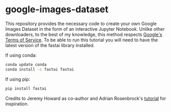 # google-images-dataset
This repository provides the necessary code to create your own Google Images Dataset in the form of an interactive Jupyter Notebook. Unlike other downloaders, to the best of my knowledge, this method respects [Google's Terms of Service](https://support.google.com/webmasters/answer/66357?hl=en).
To be able to run this tutorial you will need to have the latest version of the fastai library installed. 

If using conda:

``` bash
conda update conda
conda install -c fastai fastai
```

If using pip:
```bash
pip install fastai
```

Credits to Jeremy Howard as co-author and Adrian Rosenbrock's [tutorial](https://www.pyimagesearch.com/2017/12/04/how-to-create-a-deep-learning-dataset-using-google-images/) for inspiration.
